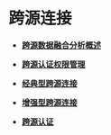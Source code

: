 # 跨源连接<a name="dli_01_0422"></a>

-   **[跨源数据融合分析概述](跨源数据融合分析概述.md)**  

-   **[跨源认证权限管理](跨源认证权限管理.md)**  

-   **[经典型跨源连接](经典型跨源连接.md)**  

-   **[增强型跨源连接](增强型跨源连接.md)**  

-   **[跨源认证](跨源认证.md)**  


